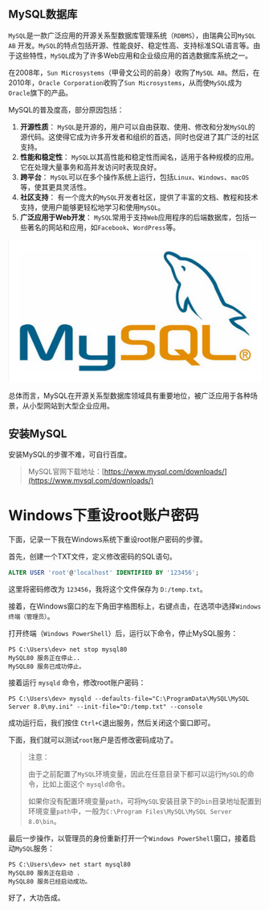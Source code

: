 ## MySQL数据库

`MySQL`是一款广泛应用的开源关系型数据库管理系统（`RDBMS`），由瑞典公司`MySQL AB` 开发。`MySQL`的特点包括开源、性能良好、稳定性高、支持标准SQL语言等。由于这些特性，`MySQL`成为了许多Web应用和企业级应用的首选数据库系统之一。

在2008年，`Sun Microsystems`（甲骨文公司的前身）收购了`MySQL AB`。然后，在2010年，`Oracle Corporation`收购了`Sun Microsystems`，从而使`MySQL`成为`Oracle`旗下的产品。

MySQL的普及度高，部分原因包括：

1. **开源性质**： `MySQL`是开源的，用户可以自由获取、使用、修改和分发`MySQL`的源代码。这使得它成为许多开发者和组织的首选，同时也促进了其广泛的社区支持。
2. **性能和稳定性**： `MySQL`以其高性能和稳定性而闻名，适用于各种规模的应用。它在处理大量事务和高并发访问时表现良好。
3. **跨平台**： `MySQL`可以在多个操作系统上运行，包括`Linux`、`Windows`、`macOS`等，使其更具灵活性。
4. **社区支持**： 有一个庞大的`MySQL`开发者社区，提供了丰富的文档、教程和技术支持，使用户能够更轻松地学习和使用`MySQL`。
5. **广泛应用于Web开发**： `MySQL`常用于支持`Web`应用程序的后端数据库，包括一些著名的网站和应用，如`Facebook`、`WordPress`等。

![image-20231219113325226](images/02-MySQL数据库安装与初始化/image-20231219113325226.png)

总体而言，MySQL在开源关系型数据库领域具有重要地位，被广泛应用于各种场景，从小型网站到大型企业应用。

## 安装MySQL

安装MySQL的步骤不难，可自行百度。

> MySQL官网下载地址：[https://www.mysql.com/downloads/](https://www.mysql.com/downloads/)


# Windows下重设root账户密码

下面，记录一下我在Windows系统下重设root账户密码的步骤。

首先，创建一个TXT文件，定义修改密码的SQL语句。

```sql
ALTER USER 'root'@'localhost' IDENTIFIED BY '123456';
```

这里将密码修改为 `123456`，我将这个文件保存为 `D:/temp.txt`。

接着，在Windows窗口的左下角田字格图标上，右键点击，在选项中选择`Windows终端（管理员）`。

打开终端（`Windows PowerShell`）后，运行以下命令，停止MySQL服务：

```shell
PS C:\Users\dev> net stop mysql80
MySQL80 服务正在停止..
MySQL80 服务已成功停止。
```

接着运行 `mysqld` 命令，修改root账户密码：

```shell
PS C:\Users\dev> mysqld --defaults-file="C:\ProgramData\MySQL\MySQL Server 8.0\my.ini" --init-file="D:/temp.txt" --console
```

成功运行后，我们按住 `Ctrl+C`退出服务，然后关闭这个窗口即可。

下面，我们就可以测试`root`账户是否修改密码成功了。

> 注意：
> 
> 由于之前配置了`MySQL`环境变量，因此在任意目录下都可以运行`MySQL`的命令，比如上面这个 `mysqld`命令。
> 
> 如果你没有配置环境变量`path`，可将`MySQL`安装目录下的`bin`目录地址配置到环境变量`path`中，一般为`C:\Program Files\MySQL\MySQL Server 8.0\bin`。

最后一步操作，以管理员的身份重新打开一个`Windows PowerShell`窗口，接着启动`MySQL`服务：

```shell
PS C:\Users\dev> net start mysql80
MySQL80 服务正在启动 .
MySQL80 服务已经启动成功。
```

好了，大功告成。